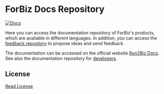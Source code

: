 # ForBiz Docs Repository


[![Docs](https://img.shields.io/badge/docs-stable-steelblue.svg?style=flat-square)](https://docs.run2biz.com)

Here you can access the documentation repository of ForBiz's products, which are available in different languages. In addition, you can access the [feedback repository][1] to propose ideas and send feedback.

The documentation can be accessed on the official website [Run2Biz Docs][2]. See also the documentation repository for [developers][3].


## License

[Read License][4]

[1]:https://github.com/run2bizdocs/feedback
[2]:https://docs.run2biz.com
[3]:https://github.com/run2biz/developers
[4]:license.md
